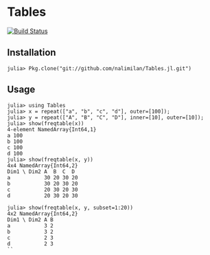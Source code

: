 # Tables

[![Build Status](https://travis-ci.org/nalimilan/Tables.jl.svg?branch=master)](https://travis-ci.org/nalimilan/Tables.jl)

Installation
------------

    julia> Pkg.clone("git://github.com/nalimilan/Tables.jl.git")

Usage
-----

```jlcon
julia> using Tables
julia> x = repeat(["a", "b", "c", "d"], outer=[100]);
julia> y = repeat(["A", "B", "C", "D"], inner=[10], outer=[10]);
julia> show(freqtable(x))
4-element NamedArray{Int64,1}
a 100
b 100
c 100
d 100
julia> show(freqtable(x, y))
4x4 NamedArray{Int64,2}
Dim1 \ Dim2 A  B  C  D 
a           30 20 30 20
b           30 20 30 20
c           20 30 20 30
d           20 30 20 30

julia> show(freqtable(x, y, subset=1:20))
4x2 NamedArray{Int64,2}
Dim1 \ Dim2 A B
a           3 2
b           3 2
c           2 3
d           2 3
``
